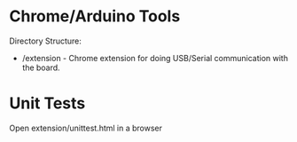 Chrome/Arduino Tools
====================

Directory Structure:
- /extension - Chrome extension for doing USB/Serial communication with the board.


Unit Tests
==========

Open extension/unittest.html in a browser
